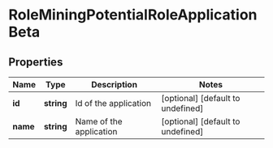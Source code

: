 # RoleMiningPotentialRoleApplicationBeta

## Properties

Name | Type | Description | Notes
------------ | ------------- | ------------- | -------------
**id** | **string** | Id of the application | [optional] [default to undefined]
**name** | **string** | Name of the application | [optional] [default to undefined]

